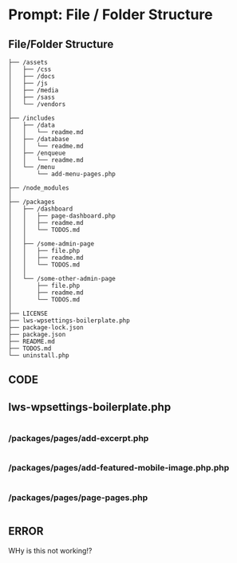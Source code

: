 # Prompt: File / Folder Structure

## File/Folder Structure

```
├── /assets
│   ├── /css
│   ├── /docs
│   ├── /js
│   ├── /media
│   ├── /sass
│   └── /vendors
│
├── /includes
│   ├── /data
│   │   └── readme.md
│   ├── /database
│   │   └── readme.md
│   ├── /enqueue
│   │   └── readme.md
│   └── /menu
│       └── add-menu-pages.php
│
├── /node_modules
│
├── /packages
│   ├── /dashboard
│   │   ├── page-dashboard.php
│   │   ├── readme.md
│   │   └── TODOS.md
│   │
│   ├── /some-admin-page
│   │   ├── file.php
│   │   ├── readme.md
│   │   └── TODOS.md
│   │
│   └── /some-other-admin-page
│       ├── file.php
│       ├── readme.md
│       └── TODOS.md
│
├── LICENSE
├── lws-wpsettings-boilerplate.php
├── package-lock.json
├── package.json
├── README.md
├── TODOS.md
└── uninstall.php
```

## CODE

## lws-wpsettings-boilerplate.php

```

```

### /packages/pages/add-excerpt.php

```

```

### /packages/pages/add-featured-mobile-image.php.php

```

```

### /packages/pages/page-pages.php

```

```

## ERROR

WHy is this not working!?
